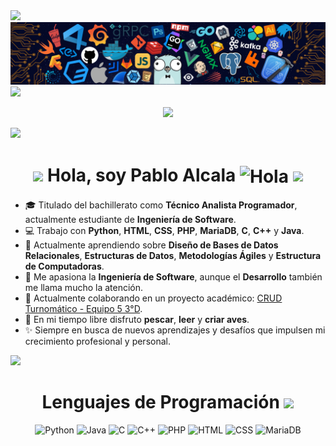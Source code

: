 
<!--horizontal divider(gradiant)-->
<img src="https://user-images.githubusercontent.com/73097560/115834477-dbab4500-a447-11eb-908a-139a6edaec5c.gif">

<!-- GIF HEADER -->
<img src= "https://github.com/Jaydeep-Yadav/Jaydeep-Yadav/blob/main/banner.png">

<!--horizontal divider(gradiant)-->
<img src="https://user-images.githubusercontent.com/73097560/115834477-dbab4500-a447-11eb-908a-139a6edaec5c.gif">
<p align="center">
  <a href="https://github.com/DenverCoder1/readme-typing-svg">
    <img src="https://readme-typing-svg.herokuapp.com?lines=Pablo+Alcala;AlkaDev;Técnico+Analista+Programador;Ingeniero+de+Software&center=true&width=500&height=50">
  </a>
</p>

<!--horizontal divider(gradiant)-->
<img src="https://user-images.githubusercontent.com/73097560/115834477-dbab4500-a447-11eb-908a-139a6edaec5c.gif">

<!--Start Intro-->  
<h1 align="center"><b> <img src="https://emojis.slackmojis.com/emojis/images/1579216111/7550/pikachu_wave.gif?1579216111" height="40" align="center"> Hola, soy Pablo Alcala <img alt="Hola" height="70px" width="70px" align="center" src="https://c.tenor.com/fYg91qBpDdgAAAAi/bongo-cat-transparent.gif"></img> <img  align="center" height="40" src="https://emoji.gg/assets/emoji/7333-parrotdance.gif"></b></h1>

* 🎓 Titulado del bachillerato como **Técnico Analista Programador**, actualmente estudiante de **Ingeniería de Software**.
* 💻 Trabajo con **Python**, **HTML**, **CSS**, **PHP**, **MariaDB**, **C**, **C++** y **Java**.
* 🌱 Actualmente aprendiendo sobre **Diseño de Bases de Datos Relacionales**, **Estructuras de Datos**, **Metodologías Ágiles** y **Estructura de Computadoras**.
* 🚀 Me apasiona la **Ingeniería de Software**, aunque el **Desarrollo** también me llama mucho la atención.
* 📂 Actualmente colaborando en un proyecto académico: [CRUD Turnomático - Equipo 5 3°D](https://github.com/Tonatiuh-softdev/CRUD_Turnomatico-Equipo_5_3-D).
* 📖 En mi tiempo libre disfruto **pescar**, **leer** y **criar aves**.
* ✨ Siempre en busca de nuevos aprendizajes y desafíos que impulsen mi crecimiento profesional y personal.
<!--End Intro-->  

<!--horizontal divider(gradiant)-->
<img src="https://user-images.githubusercontent.com/73097560/115834477-dbab4500-a447-11eb-908a-139a6edaec5c.gif">

<!-- Lenguajes de Programación -->
<h1 align="center">Lenguajes de Programación <img src = "https://media2.giphy.com/media/QssGEmpkyEOhBCb7e1/giphy.gif?cid=ecf05e47a0n3gi1bfqntqmob8g9aid1oyj2wr3ds3mg700bl&rid=giphy.gif" width = 32px> </h1>

<p align="center">
  <img src="https://cdn.jsdelivr.net/gh/devicons/devicon/icons/python/python-original.svg" width="60" height="60" alt="Python" />
  <img src="https://cdn.jsdelivr.net/gh/devicons/devicon/icons/java/java-original.svg" width="60" height="60" alt="Java" />
  <img src="https://cdn.jsdelivr.net/gh/devicons/devicon/icons/c/c-original.svg" width="60" height="60" alt="C" />
  <img src="https://cdn.jsdelivr.net/gh/devicons/devicon/icons/cplusplus/cplusplus-original.svg" width="60" height="60" alt="C++" />
  <img src="https://cdn.jsdelivr.net/gh/devicons/devicon/icons/php/php-original.svg" width="60" height="60" alt="PHP" />
  <img src="https://cdn.jsdelivr.net/gh/devicons/devicon/icons/html5/html5-original.svg" width="60" height="60" alt="HTML" />
  <img src="https://cdn.jsdelivr.net/gh/devicons/devicon/icons/css3/css3-original.svg" width="60" height="60" alt="CSS" />
  <img src="https://cdn.jsdelivr.net/gh/devicons/devicon/icons/mysql/mysql-original.svg" width="60" height="60" alt="MariaDB" />
</p>

